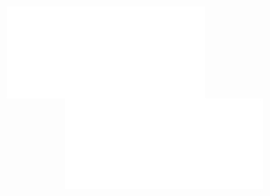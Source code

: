 [<img align="left" width="390" src="/metrics/github-metrics.svg">](#)
[<img align="right" width="390" src="/metrics/metrics.plugin.isocalendar.svg">](#)